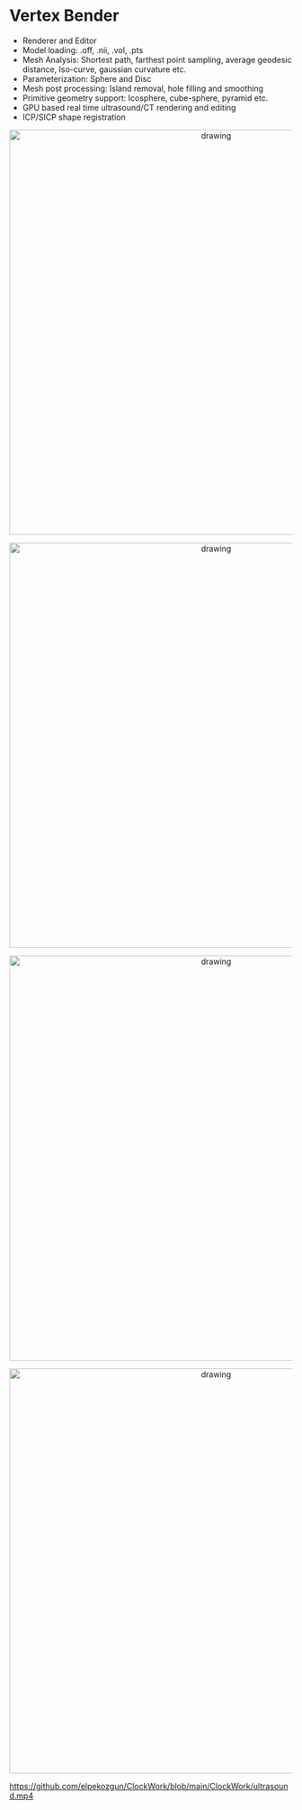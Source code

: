 # Vertex Bender

- Renderer and Editor
- Model loading: .off, .nii, .vol, .pts
- Mesh Analysis:  Shortest path, farthest point sampling,
  average geodesic distance, Iso-curve, gaussian curvature etc.
- Parameterization: Sphere and Disc
- Mesh post processing: Island removal, hole filling and smoothing
- Primitive geometry support: Icosphere, cube-sphere, pyramid etc.
- GPU based real time ultrasound/CT rendering and editing
- ICP/SICP shape registration

<p align="center">
  <img src="[https://github.com/elpekozgun/VertexBenderCS/blob/main/VertexBenderCS/1.PNG](https://github.com/elpekozgun/VertexBenderCS/blob/master/VertexBenderCS/Resources/Image/1.png)" alt="drawing" width="720"/>
</p>

<p align="center">
  <img src="[https://github.com/elpekozgun/VertexBenderCS/blob/main/VertexBenderCS/2.PNG](https://github.com/elpekozgun/VertexBenderCS/blob/master/VertexBenderCS/Resources/Image/1.png)" alt="drawing" width="720"/>
</p>

<p align="center">
  <img src="[https://github.com/elpekozgun/VertexBenderCS/blob/main/VertexBenderCS/5.PNG](https://github.com/elpekozgun/VertexBenderCS/blob/master/VertexBenderCS/Resources/Image/1.png)" alt="drawing" width="720"/>
</p>

<p align="center">
  <img src="[https://github.com/elpekozgun/VertexBenderCS/blob/main/VertexBenderCS/7.PNG](https://github.com/elpekozgun/VertexBenderCS/blob/master/VertexBenderCS/Resources/Image/1.png)" alt="drawing" width="720"/>
</p>

https://github.com/elpekozgun/ClockWork/blob/main/ClockWork/ultrasound.mp4

 
    
